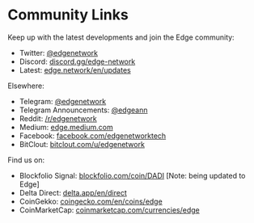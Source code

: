 # Community Links

Keep up with the latest developments and join the Edge community:

* Twitter: [@edgenetwork](https://twitter.com/edgenetwork)
* Discord: [discord.gg/edge-network](https://discord.gg/edge-network)
* Latest: [edge.network/en/updates](https://edge.network/en/updates)

Elsewhere:

* Telegram: [@edgenetwork](https://t.me/edgenetwork)
* Telegram Announcements: [@edgeann](https://t.me/edgeann)
* Reddit: [/r/edgenetwork](https://reddit.com/r/edgenetwork)
* Medium: [edge.medium.com](https://edge.medium.com)
* Facebook: [facebook.com/edgenetworktech](https://www.facebook.com/edgenetworktech)
* BitClout: [bitclout.com/u/edgenetwork](https://bitclout.com/u/edgenetwork)

Find us on:

* Blockfolio Signal: [blockfolio.com/coin/DADI](https://blockfolio.com/coin/DADI) \[Note: being updated to Edge\]
* Delta Direct: [delta.app/en/direct](https://delta.app/en/direct)
* CoinGekko: [coingecko.com/en/coins/edge](https://www.coingecko.com/en/coins/edge)
* CoinMarketCap: [coinmarketcap.com/currencies/edge](https://coinmarketcap.com/currencies/edge)


